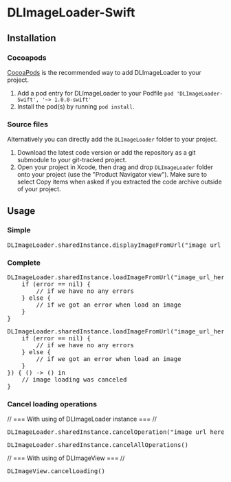 DLImageLoader-Swift
=================

## Installation

### Cocoapods

[CocoaPods](http://cocoapods.org) is the recommended way to add DLImageLoader to your project.

1. Add a pod entry for DLImageLoader to your Podfile `pod 'DLImageLoader-Swift', '~> 1.0.0-swift'`
2. Install the pod(s) by running `pod install`.

### Source files

Alternatively you can directly add the `DLImageLoader` folder to your project.

1. Download the latest code version or add the repository as a git submodule to your git-tracked project. 
2. Open your project in Xcode, then drag and drop `DLImageLoader` folder onto your project (use the "Product Navigator view"). Make sure to select Copy items when asked if you extracted the code archive outside of your project. 

## Usage

### Simple

<pre>
DLImageLoader.sharedInstance.displayImageFromUrl("image_url_here", imageView: "UIImageView here")
</pre>

### Complete

<pre>
DLImageLoader.sharedInstance.loadImageFromUrl("image_url_here") { (error, image) -> () in
    if (error == nil) {
        // if we have no any errors
    } else {
        // if we got an error when load an image
    }
}
</pre>
<pre>
DLImageLoader.sharedInstance.loadImageFromUrl("image_url_here", completed: { (error, image) -> () in
    if (error == nil) {
        // if we have no any errors
    } else {
        // if we got an error when load an image
    }
}) { () -> () in
    // image loading was canceled
}
</pre>
### Cancel loading operations

// === With using of DLImageLoader instance === //

<pre>
DLImageLoader.sharedInstance.cancelOperation("image_url_here")
</pre>

<pre>
DLImageLoader.sharedInstance.cancelAllOperations()
</pre>

// === With using of DLImageView === //

<pre>
DLImageView.cancelLoading()
</pre>